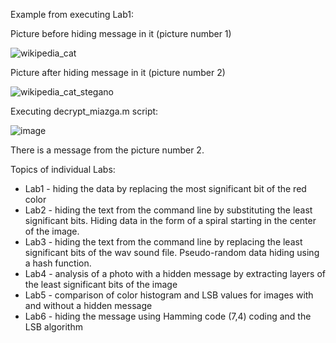 Example from executing Lab1:

Picture before hiding message in it (picture number 1)

![wikipedia_cat](https://user-images.githubusercontent.com/82395921/218818926-ff6d8937-ae85-4b6c-a89d-5473f4b2005f.png)


Picture after hiding message in it (picture number 2)

![wikipedia_cat_stegano](https://user-images.githubusercontent.com/82395921/218820757-304b9664-d8ae-42fa-8a9f-9e04aca883c8.png)


Executing decrypt_miazga.m script:

![image](https://user-images.githubusercontent.com/82395921/218820815-eb36297e-33ab-493b-8f32-2904e9484b97.png)


There is a message from the picture number 2.

Topics of individual Labs:

- Lab1 - hiding the data by replacing the most significant bit of the red color
- Lab2 - hiding the text from the command line by substituting the least significant bits. Hiding data in the form of a spiral starting in the center of the image.
- Lab3 - hiding the text from the command line by replacing the least significant bits of the wav sound file. Pseudo-random data hiding using a hash function.
- Lab4 - analysis of a photo with a hidden message by extracting layers of the least significant bits of the image
- Lab5 - comparison of color histogram and LSB values for images with and without a hidden message
- Lab6 - hiding the message using Hamming code (7,4) coding and the LSB algorithm
